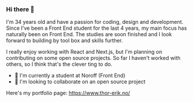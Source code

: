 ### Hi there 👋

I'm 34 years old and have a passion for coding, design and development.
Since I've been a Front End student for the last 4 years, my main focus has naturally been on Front End.
The studies are soon finished and I look forward to building by tool box and skills further.

I really enjoy working with React and Next.js, but I'm planning on contributing on some open source projects.
So far I haven't worked with others, so I think that's the clever ting to do.

- 🌱 I'm currently a student at Noroff (Front End) 
- 👯 I'm looking to collaborate on an open source project

Here's my portfolio page: https://www.thor-erik.no/

<!--
**thorerik88/thorerik88** is a ✨ _special_ ✨ repository because its `README.md` (this file) appears on your GitHub profile.

Here are some ideas to get you started:

- 🔭 I’m currently working on ...
- 🌱 I’m currently learning ...
- 👯 I’m looking to collaborate on ...
- 🤔 I’m looking for help with ...
- 💬 Ask me about ...
- 📫 How to reach me: ...
- 😄 Pronouns: ...
- ⚡ Fun fact: ...
-->
